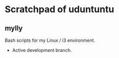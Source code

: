 # Scratchpad of uduntuntu

## mylly
Bash scripts for my Linux / i3 environment.  
- Active development branch.
